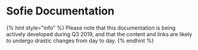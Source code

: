 # Sofie Documentation

{% hint style="info" %}
Please note that this documentation is being actively developed during Q3 2019, and that the content and links are likely to undergo drastic changes from day to day. 
{% endhint %}



